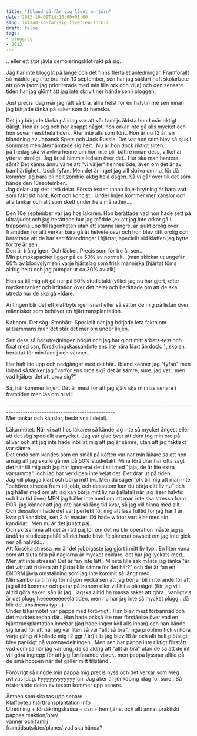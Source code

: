 ```yaml
---
title: "Ibland så får sig livet en törn"
date: 2013-10-09T14:10:00+01:00
slug: ibland-sa-far-sig-livet-en-torn-2
draft: false
tags:
- blogg.se
- 2013
---
```

.. eller ett stor jävla demoleringsklot rakt på sig.  
  
Jag har inte bloggat på länge och det finns flertalet anledningar. Framförallt så mådde jag inte bra från 10 september, sen har jag såklart haft skolarbete att göra (som jag prioriterade med min lilla ork och vilja) och den senaste tiden har jag glömt att jag inte skrivit ner händelsen i bloggen.  
  
Just precis idag mår jag rätt så bra, allra helst för en halvtimme sen innan jag började tänka på saker som är hemska.  
  
Det jag började tänka på idag var att vår familjs äldsta hund mår riktigt dåligt. Hon är seg och hör knappt något, hon orkar inte gå alls mycket och hon sover mest hela tiden.. Äter inte alls som förr.. Hon är nu 13 år, en blandning av Japansk Spets och Jack Russle. Det var hon som blev så sjuk i sommras men återhämtade sig helt.. Nu är hon dock riktigt sliten..  
på fredag ska vi avliva henne om hon inte blir bättre innan dess, vilket är ytterst otroligt. Jag är så himmla ledsen över det.. Hur ska man hantera sånt? Det känns ännu värre att "vi väljer" hennes öde, även om det är av bamhärtighet.. Usch fyfan. Men det är inget jag vill skriva om nu, för då kommer jag bara bli helt zombie-aktig hela dagen. Så vi går över till det som hände den 10september..  
Jag delar upp det i två delar. Första texten innan linje-brytning är bara vad som faktiskt hänt. Kort och koncist.. Under linjen kommer mer känslor och alla tankar och allt som skett under hela månaden....

  
  
Den 10e september var jag hos läkaren. Hon berättade vad hon hade sett på ultraljudet och jag berättade hur jag mådde (ex att jag inte orkar gå i trapporna upp till lägenheten utan att stanna längre, är sjukt orolig över framtiden för allt verkar bara gå åt helvete osv) och hon blev rätt orolig och berättade att de har sett förändringar i hjärtat, speciellt vid klaffen jag bytte för tre år sen.  
Den är trång igen. Och läcker. Precis som för tre år sen..  
Min pumpkapacitet ligger på ca 50% av normalt.. (man skickar ut ungefär 60% av blodvolymen i varje hjärtslag som frisk människa (hjärtat töms aldrig helt) och jag pumpar ut ca 30% av allt)

Hon sa till mig att gå ner på 50% studietakt (vilket jag nu har gjort, efter mycket tankar och irritation över det hela) och berättade om att de ska utreda hur de ska gå vidare.  
  
Antingen blir det ett klaffbyte igen snart eller så sätter de mig på listan över människor som behöver en hjärttransplantation.  
  

  
Kaboom. Det sög. Stenhårt. Speciellt när jag började leta fakta om alltsammans men det står det mer om under linjen.  
  
Sen dess så har utredningen börjat och jag har gjort mitt arbets-test och fixat med csn, försäkringskassan(inte ens lite nära klart än dock..), skolan, berättat för min familj och vänner..  
  

Har haft lite upp och nedgångar med det här.. Ibland känner jag "fyfan" men ibland så tänker jag "varför ens oroa sig? det är sämre, sure, jag vet.. men vad hjälper det att oroa sig?"

Så, här kommer linjen. Det är mest för att jag själv ska minnas senare i framtiden men läs om ni vill

\----------------------------------------------------------------------------------------------------------------------------  
Mer tankar och känslor, beskrivna i detalj.

  
Läkarmötet: När vi satt hos läkaren så kände jag inte så mycket ångest eller att det sög speciellt asmycket. Jag var glad över att dom tog min oro på allvar och att jag inte hade inbillat mig att jag är sämre, utan att jag faktiskt var sämre.  
Det enda som kändes som en smäll på käften var när min läkare sa att hon ansåg att jag skulle gå ner på 50% studietakt. Mina föräldrar har ofta sagt det här till mig och jag har ignorerat det i stil med "jaja, de är lite extra varsamma"  och jag har verkligen inte velat det. Det drar ut på tiden.  
Jag vill plugga klart och börja mitt liv.. Men då säger folk till mig att man inte "behöver stressa fram till jobb, och dessutom kan du börja ditt liv nu" och jag håller med om att jag kan börja mitt liv nu (iallafall när jag läser halvtid och har tid över) MEN jag håller inte med om att man inte ska stressa fram FÖR  jag känner att jagi nte har så lång tid kvar, så jag vill hinna med allt.. Och dessutom hade det vart perfekt för mig att läsa fulltid för jag har 1 år kvar på kandidat, sen 2 år master. Då hade wiktor vart klar med sin kandidat.. Men nu är det ju rätt paj..  
Och skitsamma att det är rätt paj,för om det nu blir operation måste jag ju ändå ta studieuppehåll så det hade blivit felplanerat oavsett om jag inte gick ner på halvtid...  
Att försöka stressa ner är det jobbigaste jag gjort i mitt liv typ.. En liten vana som att sluta bita på naglarna är mycket enklare, det har jag lyckats med.. Men att inte stressa? Det är fan inte lätt.. Minsta lilla sak måste jag tänka "är det värt att riskera att hjärtat blir sämre för det här?" och det är fan en ENORM jävla omställning som jag inte kommit så långt med..  
Min sambo sa till mig för någon vecka sen att jag börjar bli irriterande för att jag alltid kommer och petar på honom eller vill hitta på något (för jag vill alltid göra saker. sån är jag.. jagska alltid ha massa saker att göra.. vanligtvis är det plugg heeeeeeeeeela tiden, men nu har jag inte så mycket plugg.. då blir det abstinens typ...)  
Under läkarmötet var pappa med förövrigt.. Han blev mest förbannad och det märktes redan där.. Han hade också lite mer förståelse över vad en hjärttransplantation innebär (jag hade ingen koll alls innan) och han kände sig lurad för att när jag var liten så var "allt så bra", inga problem fick vi höra varje gång vi kollade mig (2 ggr / år) tills jag blev 18 år och allt helt plötsligt blev panikigt på vuxenavdelningen.. Men sen har pappa inte riktigt förstått vad dom sa när jag var ung, de sa aldrig att "allt är bra" utan de sa att de int vill göra ingrepp för att jag fortfarande växer.. men pappa lyssnar alltid på de små hoppen när det gäller mitt tillstånd..  
  

Förövrigt så ringde min pappa mig precis nyss och det verkar som Meg avlivas idag. Fyyyyyyyyyyyyfan. Jag åker till jönköping idag for sure.. Så resterande delen av texten kommer upp senare..  
  
  
Ämnen som ska tas upp senare  
Klaffbyte / hjärttransplantation info  
Utredning + försäkringskassa + csn + hemtjänst och allt annat praktiskt  
pappas reaktion/brev  
vänner och familj  
framtidsutsikter/planer/ vad ska hända?